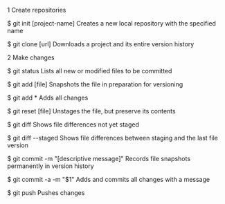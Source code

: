 1 Create repositories

$ git init [project-name]
Creates a new local repository with the specified name

$ git clone [url]
Downloads a project and its entire version history

2 Make changes

$ git status
Lists all new or modified files to be committed

$ git add [file]
Snapshots the file in preparation for versioning

$ git add *
Adds all changes

$ git reset [file]
Unstages the file, but preserve its contents

$ git diff
Shows file differences not yet staged

$ git diff --staged
Shows file differences between staging and the last file version

$ git commit -m "[descriptive message]"
Records file snapshots permanently in version history

$ git commit -a -m "$1"
Adds and commits all changes with a message

$ git push
Pushes changes
